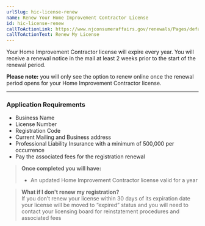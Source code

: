 ```yaml
---
urlSlug: hic-license-renew
name: Renew Your Home Improvement Contractor License
id: hic-license-renew
callToActionLink: https://www.njconsumeraffairs.gov/renewals/Pages/default.aspx
callToActionText: Renew My License
---
```

Your Home Improvement Contractor license will expire every year. You will receive a renewal notice in the mail at least 2 weeks prior to the start of the renewal period.

**Please note:** you will only see the option to renew online once the renewal period opens for your Home Improvement Contractor license. 

---
### Application Requirements
* Business Name
* License Number 
* Registration Code
* Current Mailing and Business address
* Professional Liability Insurance with a minimum of 500,000 per occurrence
* Pay the associated fees for the registration renewal

>**Once completed you will have:**  
>* An updated Home Improvement Contractor license valid for a year

>**What if I don't renew my registration?**  
If you don’t renew your license within 30 days of its expiration date your license will be moved to “expired” status and you will need to contact your licensing board for reinstatement procedures and associated fees
